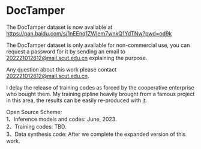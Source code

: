 # DocTamper
The DocTamper dataset is now avaliable at https://pan.baidu.com/s/1nEEnq1ZWIem7wnkQ1YdTNw?pwd=od9k


The DocTamper dataset is only available for non-commercial use, you can request a password for it by sending an email to 202221012612@mail.scut.edu.cn explaining the purpose.

Any question about this work please contact 202221012612@mail.scut.edu.cn.

I delay the release of training codes as forced by the cooperative enterprise who bought them. My training pipline heavily brought from a famous project in this area, the results can be easily re-produced with [it](https://github.com/DLLXW/data-science-competition/blob/main/tianchi/ImageForgeryLocationChallenge/utils/deeplearning_qyl.py).

Open Source Scheme: <br>
1、Inference models and codes: June, 2023. <br>
2、Training codes: TBD. <br>
3、Data synthesis code: After we complete the expanded version of this work. <br>


